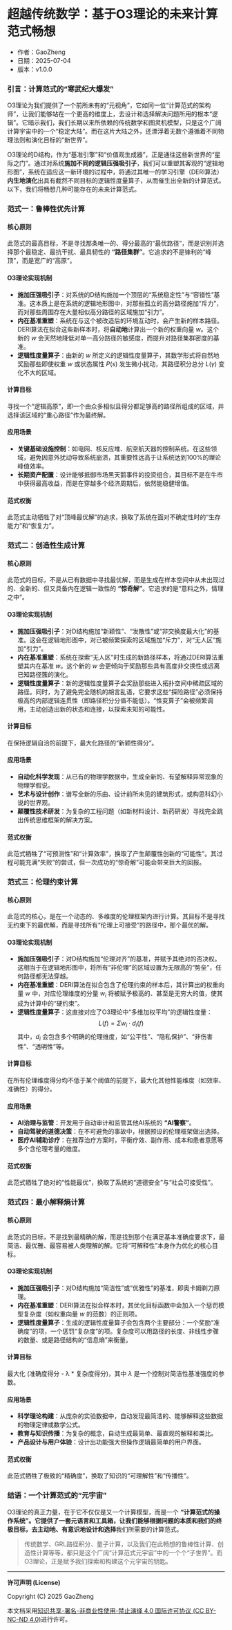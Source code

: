 # **超越传统数学：基于O3理论的未来计算范式畅想**

- 作者：GaoZheng
- 日期：2025-07-04
- 版本：v1.0.0

### 引言：计算范式的“寒武纪大爆发”

O3理论为我们提供了一个前所未有的“元视角”，它如同一位“计算范式的架构师”，让我们能够站在一个更高的维度上，去设计和选择解决问题所用的根本“逻辑”。它暗示我们，我们长期以来所依赖的传统数学和图灵机模型，只是这个广阔计算宇宙中的一个“稳定大陆”。而在这片大陆之外，还漂浮着无数个遵循着不同物理法则和演化目标的“新世界”。

O3理论的D结构，作为“基准引擎”和“价值观生成器”，正是通往这些新世界的“星际之门”。通过对系统**施加不同的逻辑压强吸引子**，我们可以重塑其客观的“逻辑地形图”，系统在适应这一新环境的过程中，将通过其唯一的学习引擎（DERI算法）**内生地演化**出具有截然不同目标的逻辑性度量算子，从而催生出全新的计算范式。以下，我们将畅想几种可能存在的未来计算范式。

### 范式一：鲁棒性优先计算

#### 核心原则
此范式的最高目标，不是寻找那条唯一的、得分最高的“最优路径”，而是识别并选择那个最稳定、最抗干扰、最具韧性的 **“路径集群”**。它追求的不是锋利的“峰顶”，而是宽广的“高原”。

#### O3理论实现机制
*   **施加压强吸引子**：对系统的D结构施加一个顶层的“系统稳定性”与“容错性”基准。这本质上是在系统的逻辑地形图中，对那些孤立的高分路径施加“斥力”，而对那些周围存在大量相似高分路径的区域施加“引力”。
*   **内在基准重塑**：系统在与这个被改造后的环境互动时，会产生新的样本路径。DERI算法在拟合这些新样本时，将**自动地**计算出一个新的权重向量 $w$。这个新的 $w$ 会天然地降低对单一高分路径的敏感度，而提升对路径集群密度的基准。
*   **逻辑性度量算子**：由新的 $w$ 所定义的逻辑性度量算子，其数学形式将自然地奖励那些即使权重 $w$ 或状态属性 $P(s)$ 发生微小扰动，其路径积分总分 $L(\gamma)$ 变化不大的区域。

#### 计算目标
寻找一个“逻辑高原”，即一个由众多相似且得分都足够高的路径所组成的区域，并选择该区域的“重心路径”作为最终解。

#### 应用场景
*   **关键基础设施控制**：如电网、核反应堆、航空航天器的控制系统。在这些领域，避免因意外扰动导致系统崩溃，其重要性远高于让系统达到100%的理论峰值效率。
*   **长期资产配置**：设计能够抵御市场黑天鹅事件的投资组合，其目标不是在牛市中获得最高收益，而是在穿越多个经济周期后，依然能稳健增值。

#### 范式权衡
此范式主动牺牲了对“顶峰最优解”的追求，换取了系统在面对不确定性时的“生存能力”和“恢复力”。

### 范式二：创造性生成计算

#### 核心原则
此范式的目标，不是从已有数据中寻找最优解，而是生成在样本空间中从未出现过的、全新的、但又具备内在逻辑一致性的 **“惊奇解”**。它追求的是“意料之外，情理之中”。

#### O3理论实现机制
*   **施加压强吸引子**：对D结构施加“新颖性”、“发散性”或“非交换度最大化”的基准。这会在逻辑地形图中，对已被频繁探索的区域施加“斥力”，对“无人区”施加“引力”。
*   **内在基准重塑**：系统在探索“无人区”时生成的新路径样本，将通过DERI算法重塑其内在基准 $w$。这个新的 $w$ 会更倾向于奖励那些具有高度非交换性或远离已知路径簇的演化。
*   **逻辑性度量算子**：新的逻辑性度量算子会奖励那些进入拓扑空间中稀疏区域的路径。同时，为了避免完全随机的胡言乱语，它要求这些“探险路径”必须保持极高的内部逻辑连贯性（即路径积分分值不能低）。“性变算子”会被频繁调用，主动创造出新的状态和连接，以探索未知的可能性。

#### 计算目标
在保持逻辑自洽的前提下，最大化路径的“新颖性得分”。

#### 应用场景
*   **自动化科学发现**：从已有的物理学数据中，生成全新的、有望解释异常现象的物理学假说。
*   **艺术与设计创作**：谱写全新的乐曲、设计前所未见的建筑形式，或构思科幻小说的世界观。
*   **颠覆性技术研发**：为复杂的工程问题（如新材料设计、新药研发）寻找完全跳出传统思维框架的解决方案。

#### 范式权衡
此范式牺牲了“可预测性”和“计算效率”，换取了产生颠覆性创新的“可能性”。其过程可能充满“失败”的尝试，但一次成功的“惊奇解”可能会带来巨大的回报。

### 范式三：伦理约束计算

#### 核心原则
此范式的核心，是在一个动态的、多维度的伦理框架内进行计算。其目标不是寻找无约束下的最优解，而是寻找所有“伦理上可接受”的路径中，那个最优的解。

#### O3理论实现机制
*   **施加压强吸引子**：对D结构施加“伦理对齐”的基准，并赋予其绝对的否决权。这相当于在逻辑地形图中，将所有“非伦理”的区域设置为无限高的“势垒”，任何路径都无法穿越。
*   **内在基准重塑**：DERI算法在拟合包含了伦理约束的样本后，其计算出的权重向量 $w$ 中，对应伦理维度的分量 $w_i$ 将被赋予极高的、甚至是无穷大的值，使其成为计算中的“硬约束”。
*   **逻辑性度量算子**：这直接对应了O3理论中“多维加权平均”的逻辑性度量： $$L(f) = \Sigma w_i \cdot d_i(f)$$其中，$d_i$ 会包含多个明确的伦理维度，如“公平性”、“隐私保护”、“非伤害性”、“透明性”等。

#### 计算目标
在所有伦理维度得分均不低于某个阈值的前提下，最大化其他性能维度（如效率、准确性）的得分。

#### 应用场景
*   **AI治理与监管**：开发用于自动审计和监管其他AI系统的 **“AI警察”**。
*   **自动驾驶的道德决策**：在不可避免的事故中，根据预设的伦理框架做出选择。
*   **医疗AI辅助诊疗**：在推荐治疗方案时，平衡疗效、副作用、成本和患者意愿等多个含伦理考量的维度。

#### 范式权衡
此范式牺牲了绝对的“性能最优”，换取了系统的“道德安全”与“社会可接受性”。

### 范式四：最小解释熵计算

#### 核心原则
此范式的目标，不是找到最精确的解，而是找到那个在满足基本准确度要求下，最简洁、最优雅、最容易被人类理解的解。它将“可解释性”本身作为优化的核心目标。

#### O3理论实现机制
*   **施加压强吸引子**：对D结构施加“简洁性”或“优雅性”的基准，即奥卡姆剃刀原理。
*   **内在基准重塑**：DERI算法在拟合样本时，其优化目标函数中会加入一个惩罚模型复杂度（如权重向量 $w$ 的范数）的正则项。
*   **逻辑性度量算子**：生成的逻辑性度量算子会包含两个主要部分：一个奖励“准确度”的项，一个惩罚“复杂度”的项。复杂度可以用路径的长度、非线性步骤的数量、或是路径结构的“信息熵”来衡量。

#### 计算目标
最大化 (准确度得分 - λ * 复杂度得分)，其中 $\lambda$ 是一个控制对简洁性基准强度的参数。

#### 应用场景
*   **科学理论构建**：从庞杂的实验数据中，自动发现最简洁的、能够解释这些数据的物理定律或数学公式。
*   **教育与知识传播**：为复杂的概念，自动生成最简单、最直观的解释和类比。
*   **产品设计与用户体验**：设计出功能强大但操作逻辑最简单的用户界面。

#### 范式权衡
此范式牺牲了极致的“精确度”，换取了知识的“可理解性”和“传播性”。

### 结语：一个计算范式的“元宇宙”

O3理论的真正力量，在于它不仅仅是又一个计算模型，而是一个 **“计算范式的操作系统”。它提供了一套元语言和工具箱，让我们能够根据问题的本质和我们的终极目标，去主动地、有意识地设计和选择**我们所需要的计算范式。

> 传统数学、GRL路径积分、量子计算，以及我们在此畅想的鲁棒性计算、创造性计算等等，都只是这个广阔“计算范式元宇宙”中的一个个“子世界”。而O3理论，正是赋予我们探索和构建这个元宇宙的钥匙。

---

**许可声明 (License)**

Copyright (C) 2025 GaoZheng 

本文档采用[知识共享-署名-非商业性使用-禁止演绎 4.0 国际许可协议 (CC BY-NC-ND 4.0)](https://creativecommons.org/licenses/by-nc-nd/4.0/deed.zh-Hans)进行许可。
